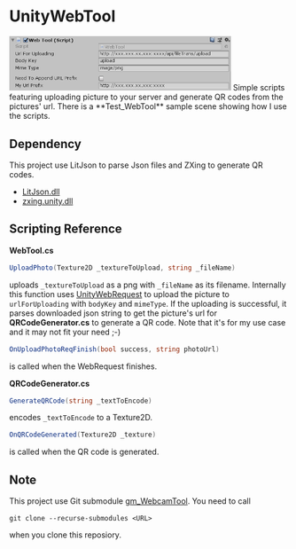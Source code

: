 # UnityWebTool
<img src="https://github.com/GimChuang/UnityWebTool/blob/master/readme_information/WebTool_Component.png" width="400">
Simple scripts featuring uploading picture to your server and generate QR codes from the pictures' url.
There is a **Test_WebTool** sample scene showing how I use the scripts.

Dependency
---
This project use LitJson to parse Json files and ZXing to generate QR codes.
- [LitJson.dll](https://github.com/GimChuang/UnityWebTool/blob/master/Assets/Plugins/LitJson.dll)
- [zxing.unity.dll](https://github.com/GimChuang/UnityWebTool/blob/master/Assets/Plugins/zxing.unity.dll)

Scripting Reference
---
**WebTool.cs**
```csharp
UploadPhoto(Texture2D _textureToUpload, string _fileName)
```
uploads `_textureToUpload` as a png with `_fileName` as its filename. Internally this function uses [UnityWebRequest](https://docs.unity3d.com/2018.2/Documentation/ScriptReference/Networking.UnityWebRequest.html) to upload the picture to `urlForUploading` with `bodyKey` and `mimeType`. 
If the uploading is successful, it parses downloaded json string to get the picture's url for **QRCodeGenerator.cs** to generate a QR code. Note that it's for my use case and it may not fit your need ;-)
```csharp
OnUploadPhotoReqFinish(bool success, string photoUrl)
```
is called when the WebRequest finishes.

**QRCodeGenerator.cs**
```csharp
GenerateQRCode(string _textToEncode)
```
encodes `_textToEncode` to a Texture2D.
```csharp
OnQRCodeGenerated(Texture2D _texture)
```
is called when the QR code is generated.

Note
---
This project use Git submodule [gm_WebcamTool](https://github.com/GimChuang/gm_WebcamTool). You need to call
```
git clone --recurse-submodules <URL>
``` 
when you clone this reposiory.

